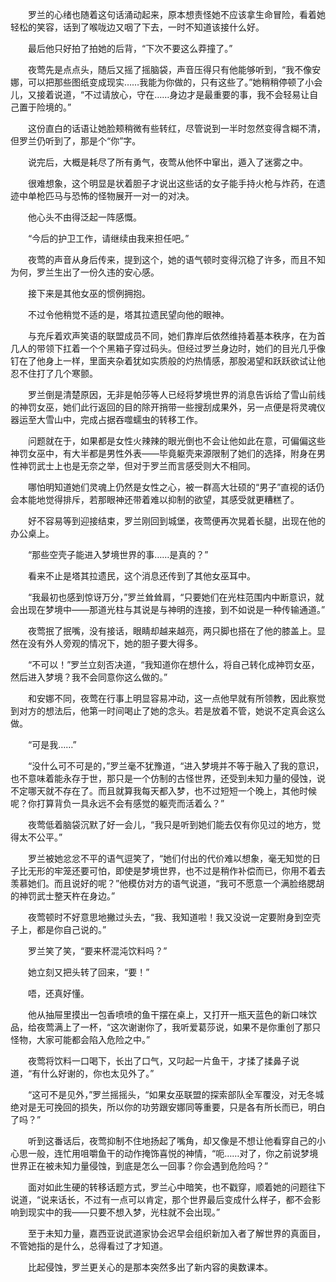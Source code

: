 　　罗兰的心绪也随着这句话涌动起来，原本想责怪她不应该拿生命冒险，看着她轻松的笑容，话到了喉咙边又咽了下去，一时不知道该接什么好。

　　最后他只好拍了拍她的后背，“下次不要这么莽撞了。”

　　夜莺先是点点头，随后又摇了摇脑袋，声音压得只有他能够听到，“我不像安娜，可以把那些图纸变成现实……我能为你做的，只有这些了。”她稍稍停顿了小会儿，又接着说道，“不过请放心，守在……身边才是最重要的事，我不会轻易让自己置于险境的。”

　　这份直白的话语让她脸颊稍微有些转红，尽管说到一半时忽然变得含糊不清，但罗兰仍听到了，那是个“你”字。

　　说完后，大概是耗尽了所有勇气，夜莺从他怀中窜出，遁入了迷雾之中。

　　很难想象，这个明显是状着胆子才说出这些话的女子能手持火枪与炸药，在遗迹中单枪匹马与恐怖的怪物展开一对一的对决。

　　他心头不由得泛起一阵感慨。

　　“今后的护卫工作，请继续由我来担任吧。”

　　夜莺的声音从身后传来，提到这个，她的语气顿时变得沉稳了许多，而且不知为何，罗兰生出了一份久违的安心感。

　　接下来是其他女巫的惯例拥抱。

　　不过令他稍觉不适的是，塔其拉遗民望向他的眼神。

　　与充斥着欢声笑语的联盟成员不同，她们靠岸后依然维持着基本秩序，在为首几人的带领下扛着一个个黑箱子穿过码头。但经过罗兰身边时，她们的目光几乎像钉在了他身上一样，里面夹杂着犹如实质般的灼热情感，那股渴望和跃跃欲试让他忍不住打了几个寒颤。

　　罗兰倒是清楚原因，无非是帕莎等人已经将梦境世界的消息告诉给了雪山前线的神罚女巫，她们此行返回的目的除开捎带一些搜刮成果外，另一点便是将灵魂仪器运至大雪山中，完成占据吞噬蠕虫的转移工作。

　　问题就在于，如果都是女性火辣辣的眼光倒也不会让他如此在意，可偏偏这些神罚女巫中，有大半都是男性外表——毕竟躯壳来源限制了她们的选择，附身在男性神罚武士上也是无奈之举，但对于罗兰而言感受则大不相同。

　　哪怕明知道她们灵魂上仍然是女性之心，被一群高大壮硕的“男子”直视的话仍会本能地觉得排斥，若那眼神还带着难以抑制的欲望，其感受就更糟糕了。

　　好不容易等到迎接结束，罗兰刚回到城堡，夜莺便再次晃着长腿，出现在他的办公桌上。

　　“那些空壳子能进入梦境世界的事……是真的？”

　　看来不止是塔其拉遗民，这个消息还传到了其他女巫耳中。

　　“我最初也感到惊讶万分，”罗兰耸耸肩，“只要她们在光柱范围内中断意识，就会出现在梦境中——那道光柱与其说是与神明的连接，到不如说是一种传输通道。”

　　夜莺抿了抿嘴，没有接话，眼睛却越来越亮，两只脚也搭在了他的膝盖上。显然在没有外人旁观的情况下，她的胆子要大得多。

　　“不可以！”罗兰立刻否决道，“我知道你在想什么，将自己转化成神罚女巫，然后进入梦境？我不会同意你这么做的。”

　　和安娜不同，夜莺在行事上明显容易冲动，这一点他早就有所领教，因此察觉到对方的想法后，他第一时间喝止了她的念头。若是放着不管，她说不定真会这么做。

　　“可是我……”

　　“没什么可不可是的，”罗兰毫不犹豫道，“进入梦境并不等于融入了我的意识，也不意味着能永存于世，那只是一个仿制的古怪世界，还受到未知力量的侵蚀，说不定哪天就不存在了。而且就算我每天都入梦，也不过短短一个晚上，其他时候呢？你打算背负一具永远不会有感觉的躯壳而活着么？”

　　夜莺低着脑袋沉默了好一会儿，“我只是听到她们能去仅有你见过的地方，觉得太不公平。”

　　罗兰被她忿忿不平的语气逗笑了，“她们付出的代价难以想象，毫无知觉的日子比无形的牢笼还要可怕，即使是梦境世界，也不过是稍作补偿而已，你用不着去羡慕她们。而且说好的呢？”他模仿对方的语气说道，“我可不愿意一个满脸络腮胡的神罚武士整天杵在身边。”

　　夜莺顿时不好意思地撇过头去，“我、我知道啦！我又没说一定要附身到空壳子上，都是你自己说的。”

　　罗兰笑了笑，“要来杯混沌饮料吗？”

　　她立刻又把头转了回来，“要！”

　　唔，还真好懂。

　　他从抽屉里摸出一包香喷喷的鱼干摆在桌上，又打开一瓶天蓝色的新口味饮品，给夜莺满上了一杯，“这次谢谢你了，我听爱葛莎说，如果不是你重创了那只怪物，大家可能都会陷入危险之中。”

　　夜莺将饮料一口喝下，长出了口气，又叼起一片鱼干，才揉了揉鼻子说道，“有什么好谢的，你也太见外了。”

　　“这可不是见外，”罗兰摇摇头，“如果女巫联盟的探索部队全军覆没，对无冬城绝对是无可挽回的损失，所以你的功劳跟安娜同等重要，只是各有所长而已，明白了吗？”

　　听到这番话后，夜莺抑制不住地扬起了嘴角，却又像是不想让他看穿自己的小心思一般，连忙用咀嚼鱼干的动作掩饰喜悦的神情，“呃……对了，你之前说梦境世界正在被未知力量侵蚀，到底是怎么一回事？你会遇到危险吗？”

　　面对如此生硬的转移话题方式，罗兰心中暗笑，也不戳穿，顺着她的问题往下说道，“说来话长，不过有一点可以肯定，那个世界最后变成什么样子，都不会影响到现实中的我——只要不想入梦，光柱就不会出现。”

　　至于未知力量，嘉西亚说武道家协会迟早会组织新加入者了解世界的真面目，不管她指的是什么，总得看过了才知道。

　　比起侵蚀，罗兰更关心的是那本突然多出了新内容的奥数课本。
